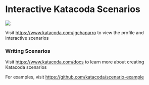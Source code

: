# Interactive Katacoda Scenarios

[![](http://shields.katacoda.com/katacoda/jgchaparro/count.svg)](https://www.katacoda.com/jgchaparro "Get your profile on Katacoda.com")

Visit https://www.katacoda.com/jgchaparro to view the profile and interactive scenarios

### Writing Scenarios
Visit https://www.katacoda.com/docs to learn more about creating Katacoda scenarios

For examples, visit https://github.com/katacoda/scenario-example
